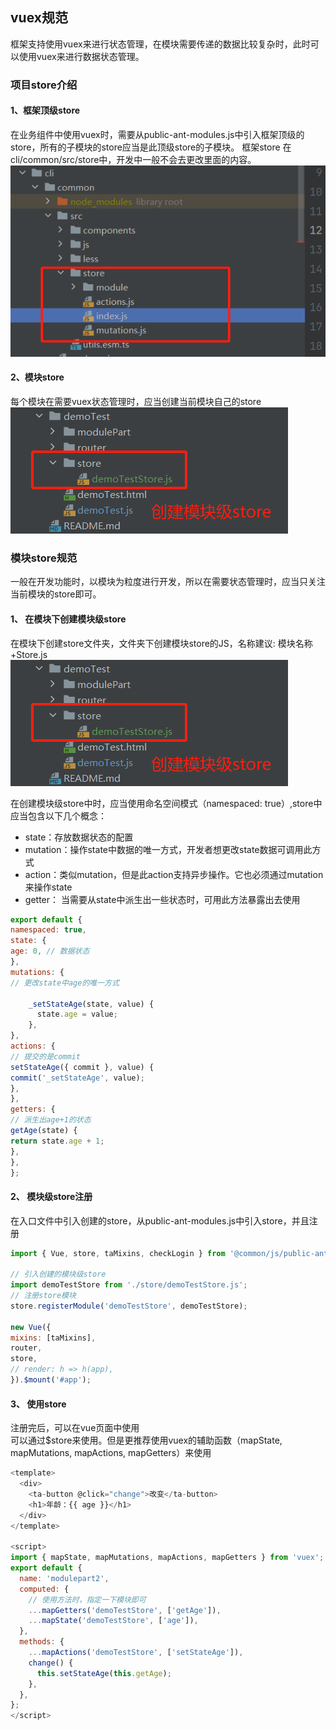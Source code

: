 ## vuex规范
框架支持使用vuex来进行状态管理，在模块需要传递的数据比较复杂时，此时可以使用vuex来进行数据状态管理。

### 项目store介绍
#### 1、框架顶级store
在业务组件中使用vuex时，需要从public-ant-modules.js中引入框架顶级的store，所有的子模块的store应当是此顶级store的子模块。
框架store 在cli/common/src/store中，开发中一般不会去更改里面的内容。
![](./resources/vueSpecification0.png)
#### 2、模块store
每个模块在需要vuex状态管理时，应当创建当前模块自己的store
![](./resources/vuexSpecification1.png)

### 模块store规范
一般在开发功能时，以模块为粒度进行开发，所以在需要状态管理时，应当只关注当前模块的store即可。
#### 1、 在模块下创建模块级store
在模块下创建store文件夹，文件夹下创建模块store的JS，名称建议: 模块名称+Store.js
![](./resources/vuexSpecification1.png) 

在创建模块级store中时，应当使用命名空间模式（namespaced: true）,store中应当包含以下几个概念：  
- state：存放数据状态的配置
- mutation：操作state中数据的唯一方式，开发者想更改state数据可调用此方式
- action：类似mutation，但是此action支持异步操作。它也必须通过mutation来操作state
- getter： 当需要从state中派生出一些状态时，可用此方法暴露出去使用
```js
export default {
namespaced: true,
state: {
age: 0, // 数据状态
},
mutations: {
// 更改state中age的唯一方式

    _setStateAge(state, value) {
      state.age = value;
    },
},
actions: {
// 提交的是commit
setStateAge({ commit }, value) {
commit('_setStateAge', value);
},
},
getters: {
// 派生出age+1的状态
getAge(state) {
return state.age + 1;
},
},
};
```

#### 2、 模块级store注册
在入口文件中引入创建的store，从public-ant-modules.js中引入store，并且注册   
```js
import { Vue, store, taMixins, checkLogin } from '@common/js/public-ant-modules'; // 引入公共文件

// 引入创建的模块级store
import demoTestStore from './store/demoTestStore.js';
// 注册store模块
store.registerModule('demoTestStore', demoTestStore);

new Vue({
mixins: [taMixins],
router,
store,
// render: h => h(app),
}).$mount('#app');
```

#### 3、 使用store
注册完后，可以在vue页面中使用  
可以通过$store来使用。但是更推荐使用vuex的辅助函数（mapState, mapMutations, mapActions, mapGetters）来使用  
```js
<template>
  <div>
    <ta-button @click="change">改变</ta-button>
    <h1>年龄：{{ age }}</h1>
  </div>
</template>

<script>
import { mapState, mapMutations, mapActions, mapGetters } from 'vuex';
export default {
  name: 'modulepart2',
  computed: {
    // 使用方法时，指定一下模块即可
    ...mapGetters('demoTestStore', ['getAge']),
    ...mapState('demoTestStore', ['age']),
  },
  methods: {
    ...mapActions('demoTestStore', ['setStateAge']),
    change() {
      this.setStateAge(this.getAge);
    },
  },
};
</script>

```
